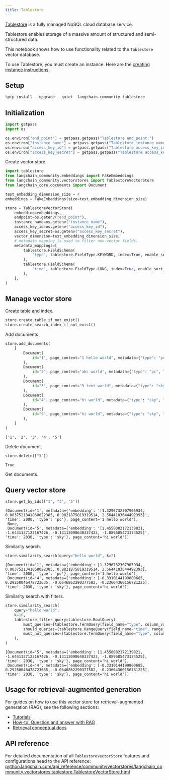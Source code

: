 ```yaml
---
title: Tablestore
---
```


[Tablestore](https://www.aliyun.com/product/ots) is a fully managed NoSQL cloud database service.

Tablestore enables storage of a massive amount of structured and semi-structured data.

This notebook shows how to use functionality related to the `Tablestore` vector database.

To use Tablestore, you must create an instance.
Here are the [creating instance instructions](https://help.aliyun.com/zh/tablestore/getting-started/manage-the-wide-column-model-in-the-tablestore-console).

## Setup

```python
%pip install --upgrade --quiet  langchain-community tablestore
```

## Initialization

```python
import getpass
import os

os.environ["end_point"] = getpass.getpass("Tablestore end_point:")
os.environ["instance_name"] = getpass.getpass("Tablestore instance_name:")
os.environ["access_key_id"] = getpass.getpass("Tablestore access_key_id:")
os.environ["access_key_secret"] = getpass.getpass("Tablestore access_key_secret:")
```

Create vector store.

```python
import tablestore
from langchain_community.embeddings import FakeEmbeddings
from langchain_community.vectorstores import TablestoreVectorStore
from langchain_core.documents import Document

test_embedding_dimension_size = 4
embeddings = FakeEmbeddings(size=test_embedding_dimension_size)

store = TablestoreVectorStore(
    embedding=embeddings,
    endpoint=os.getenv("end_point"),
    instance_name=os.getenv("instance_name"),
    access_key_id=os.getenv("access_key_id"),
    access_key_secret=os.getenv("access_key_secret"),
    vector_dimension=test_embedding_dimension_size,
    # metadata mapping is used to filter non-vector fields.
    metadata_mappings=[
        tablestore.FieldSchema(
            "type", tablestore.FieldType.KEYWORD, index=True, enable_sort_and_agg=True
        ),
        tablestore.FieldSchema(
            "time", tablestore.FieldType.LONG, index=True, enable_sort_and_agg=True
        ),
    ],
)
```

## Manage vector store

Create table and index.

```python
store.create_table_if_not_exist()
store.create_search_index_if_not_exist()
```

Add documents.

```python
store.add_documents(
    [
        Document(
            id="1", page_content="1 hello world", metadata={"type": "pc", "time": 2000}
        ),
        Document(
            id="2", page_content="abc world", metadata={"type": "pc", "time": 2009}
        ),
        Document(
            id="3", page_content="3 text world", metadata={"type": "sky", "time": 2010}
        ),
        Document(
            id="4", page_content="hi world", metadata={"type": "sky", "time": 2030}
        ),
        Document(
            id="5", page_content="hi world", metadata={"type": "sky", "time": 2030}
        ),
    ]
)
```

```output
['1', '2', '3', '4', '5']
```

Delete document.

```python
store.delete(["3"])
```

```output
True
```

Get documents.

## Query vector store

```python
store.get_by_ids(["1", "3", "5"])
```

```output
[Document(id='1', metadata={'embedding': '[1.3296732307905934, 0.0037521341868022385, 0.9821875819319514, 2.5644103644492393]', 'time': 2000, 'type': 'pc'}, page_content='1 hello world'),
 None,
 Document(id='5', metadata={'embedding': '[1.4558082172139821, -1.6441137122167426, -0.13113098640337423, -1.889685473174525]', 'time': 2030, 'type': 'sky'}, page_content='hi world')]
```

Similarity search.

```python
store.similarity_search(query="hello world", k=2)
```

```output
[Document(id='1', metadata={'embedding': [1.3296732307905934, 0.0037521341868022385, 0.9821875819319514, 2.5644103644492393], 'time': 2000, 'type': 'pc'}, page_content='1 hello world'),
 Document(id='4', metadata={'embedding': [-0.3310144199800685, 0.29250046478723635, -0.0646862290377582, -0.23664360156781225], 'time': 2030, 'type': 'sky'}, page_content='hi world')]
```

Similarity search with filters.

```python
store.similarity_search(
    query="hello world",
    k=10,
    tablestore_filter_query=tablestore.BoolQuery(
        must_queries=[tablestore.TermQuery(field_name="type", column_value="sky")],
        should_queries=[tablestore.RangeQuery(field_name="time", range_from=2020)],
        must_not_queries=[tablestore.TermQuery(field_name="type", column_value="pc")],
    ),
)
```

```output
[Document(id='5', metadata={'embedding': [1.4558082172139821, -1.6441137122167426, -0.13113098640337423, -1.889685473174525], 'time': 2030, 'type': 'sky'}, page_content='hi world'),
 Document(id='4', metadata={'embedding': [-0.3310144199800685, 0.29250046478723635, -0.0646862290377582, -0.23664360156781225], 'time': 2030, 'type': 'sky'}, page_content='hi world')]
```

## Usage for retrieval-augmented generation

For guides on how to use this vector store for retrieval-augmented generation (RAG), see the following sections:

- [Tutorials](/oss/tutorials/)
- [How-to: Question and answer with RAG](https://python.langchain.com/docs/how_to/#qa-with-rag)
- [Retrieval conceptual docs](https://python.langchain.com/docs/concepts/retrieval)

## API reference

For detailed documentation of all `TablestoreVectorStore` features and configurations head to the API reference:
 [python.langchain.com/api_reference/community/vectorstores/langchain_community.vectorstores.tablestore.TablestoreVectorStore.html](https://python.langchain.com/api_reference/community/vectorstores/langchain_community.vectorstores.tablestore.TablestoreVectorStore.html)
